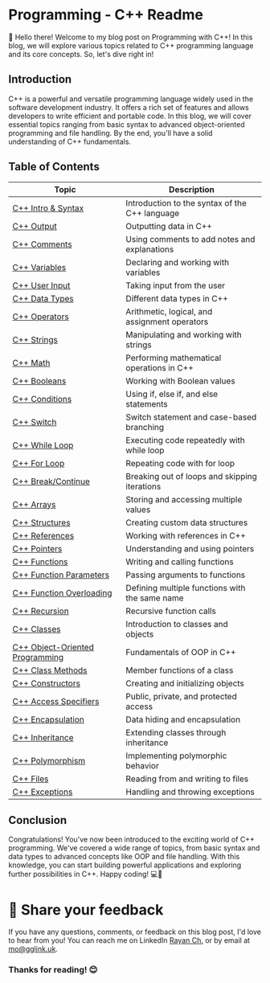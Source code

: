 # Programming - C++ Readme

👋 Hello there! Welcome to my blog post on Programming with C++! In this blog, we will explore various topics related to C++ programming language and its core concepts. So, let's dive right in!

## Introduction

C++ is a powerful and versatile programming language widely used in the software development industry. It offers a rich set of features and allows developers to write efficient and portable code. In this blog, we will cover essential topics ranging from basic syntax to advanced object-oriented programming and file handling. By the end, you'll have a solid understanding of C++ fundamentals.

## Table of Contents

| Topic                              | Description                                   |
| ---------------------------------- | --------------------------------------------- |
| [C++ Intro & Syntax](https://github.com/Skills-Hub/CPlusPlus-Hacks/tree/main/Intro-Syntax)                     | Introduction to the syntax of the C++ language |
| [C++ Output](https://github.com/Skills-Hub/CPlusPlus-Hacks/tree/main/Output)                     | Outputting data in C++                         |
| [C++ Comments](https://github.com/Skills-Hub/CPlusPlus-Hacks/tree/main/Comments)                   | Using comments to add notes and explanations    |
| [C++ Variables](https://github.com/Skills-Hub/CPlusPlus-Hacks/tree/main/Variables)                  | Declaring and working with variables            |
| [C++ User Input](https://github.com/Skills-Hub/CPlusPlus-Hacks/tree/main/User%20Input)                 | Taking input from the user                      |
| [C++ Data Types](https://github.com/Skills-Hub/CPlusPlus-Hacks/tree/main/Data%20Types)                 | Different data types in C++                     |
| [C++ Operators](https://github.com/Skills-Hub/CPlusPlus-Hacks/tree/main/Operators)                  | Arithmetic, logical, and assignment operators   |
| [C++ Strings](https://github.com/Skills-Hub/CPlusPlus-Hacks/tree/main/Strings)                    | Manipulating and working with strings           |
| [C++ Math](https://github.com/Skills-Hub/CPlusPlus-Hacks/tree/main/Math)                       | Performing mathematical operations in C++       |
| [C++ Booleans](https://github.com/Skills-Hub/CPlusPlus-Hacks/tree/main/Booleans)                   | Working with Boolean values                     |
| [C++ Conditions](https://github.com/Skills-Hub/CPlusPlus-Hacks/tree/main/Conditions)                 | Using if, else if, and else statements          |
| [C++ Switch](https://github.com/Skills-Hub/CPlusPlus-Hacks/tree/main/Switch)                     | Switch statement and case-based branching       |
| [C++ While Loop](https://github.com/Skills-Hub/CPlusPlus-Hacks/tree/main/While%20Loop)                 | Executing code repeatedly with while loop       |
| [C++ For Loop](https://github.com/Skills-Hub/CPlusPlus-Hacks/tree/main/For%20Loop)                   | Repeating code with for loop                    |
| [C++ Break/Continue](https://github.com/Skills-Hub/CPlusPlus-Hacks/tree/main/Break%20-%20Coninute)             | Breaking out of loops and skipping iterations   |
| [C++ Arrays](https://github.com/Skills-Hub/CPlusPlus-Hacks/tree/main/Arrays)                     | Storing and accessing multiple values           |
| [C++ Structures](https://github.com/Skills-Hub/CPlusPlus-Hacks/tree/main/Structures)                 | Creating custom data structures                 |
| [C++ References]()                 | Working with references in C++                  |
| [C++ Pointers]()                   | Understanding and using pointers                |
| [C++ Functions]()                  | Writing and calling functions                   |
| [C++ Function Parameters]()        | Passing arguments to functions                  |
| [C++ Function Overloading]()       | Defining multiple functions with the same name  |
| [C++ Recursion]()                  | Recursive function calls                        |
| [C++ Classes]()                    | Introduction to classes and objects             |
| [C++ Object-Oriented Programming]()| Fundamentals of OOP in C++                      |
| [C++ Class Methods]()              | Member functions of a class                     |
| [C++ Constructors]()               | Creating and initializing objects               |
| [C++ Access Specifiers]()          | Public, private, and protected access           |
| [C++ Encapsulation]()              | Data hiding and encapsulation                   |
| [C++ Inheritance]()                | Extending classes through inheritance           |
| [C++ Polymorphism]()               | Implementing polymorphic behavior               |
| [C++ Files]()                      | Reading from and writing to files               |
| [C++ Exceptions]()                 | Handling and throwing exceptions                |

## Conclusion

Congratulations! You've now been introduced to the exciting world of C++ programming. We've covered a wide range of topics, from basic syntax and data types to advanced concepts like OOP and file handling. With this knowledge, you can start building powerful applications and exploring further possibilities in C++. Happy coding! 💻🚀

# 📣 Share your feedback

If you have any questions, comments, or feedback on this blog post, I'd love to hear from you! You can reach me on LinkedIn [Rayan Ch.](https://www.linkedin.com/in/rayan-ch-b787ab224/) or by email at [mo@gglink.uk](mailto:mo@gglink.uk).

### Thanks for reading! 😊
